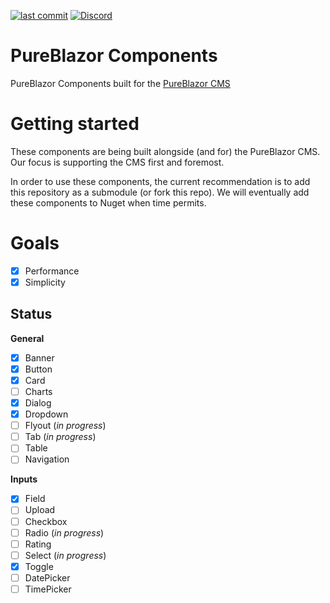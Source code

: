 [![last commit](https://img.shields.io/github/last-commit/pureblazor/components?style=flat-square)](https://github.com/pureblazor/components/commits/main)
[![Discord](https://img.shields.io/discord/984241021225414787?style=flat-square)](https://discord.gg/PeBbYy6WKq)

# PureBlazor Components
PureBlazor Components built for the [PureBlazor CMS](https://pureblazor.com)

# Getting started
These components are being built alongside (and for) the PureBlazor CMS. Our focus is supporting the CMS first and foremost.

In order to use these components, the current recommendation is to add this repository as a submodule (or fork this repo). We will eventually add these components to Nuget when time permits.

# Goals
- [x] Performance
- [x] Simplicity

## Status

**General**
- [x] Banner
- [x] Button
- [x] Card
- [ ] Charts
- [x] Dialog
- [x] Dropdown
- [ ] Flyout (_in progress_)
- [ ] Tab (_in progress_)
- [ ] Table
- [ ] Navigation

**Inputs**
- [x] Field
- [ ] Upload
- [ ] Checkbox
- [ ] Radio (_in progress_)
- [ ] Rating
- [ ] Select (_in progress_)
- [x] Toggle
- [ ] DatePicker
- [ ] TimePicker 
